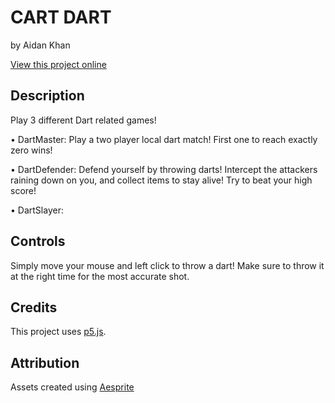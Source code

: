 # CART DART

by Aidan Khan

[View this project online](https://aidankhan51.github.io/CreativeComputation/Variations%20Jam/)

## Description

Play 3 different Dart related games!

 • DartMaster: Play a two player local dart match! First one to reach exactly zero wins!

 • DartDefender: Defend yourself by throwing darts! Intercept the attackers raining down on you, and collect items to stay alive! Try to beat your high score!

 • DartSlayer: 

 ## Controls

 Simply move your mouse and left click to throw a dart! Make sure to throw it at the right time for the most accurate shot.

## Credits

This project uses [p5.js](https://p5js.org).

## Attribution

Assets created using [Aesprite](https://www.aseprite.org/)